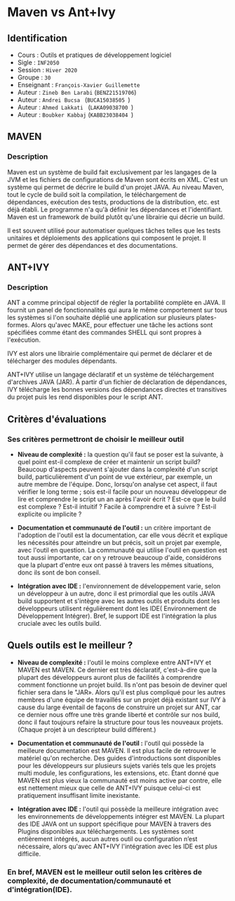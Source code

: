 # Maven vs Ant+Ivy

## Identification

- Cours      : Outils et pratiques de développement logiciel
- Sigle      : `INF2050`
- Session    : `Hiver 2020`
- Groupe     : `30`
- Enseignant : `François-Xavier Guillemette`
- Auteur     : `Zineb Ben Larabi` (`BENZ21519706`)
- Auteur     : `Andrei Bucsa ` (`BUCA15038505 `)
- Auteur     : `Ahmed Lakkati ` (`LAKA09038700 `)
- Auteur     : `Boubker Kabbaj` (`KABB23038404 `)





## MAVEN



### Description

Maven est un système de build fait exclusivement par les langages de la JVM et les fichiers de configurations de Maven sont écrits en XML. C'est un système qui permet de décrire le build d'un projet JAVA. Au niveau Maven, tout le cycle de build soit la compilation, le téléchargement de dépendances, exécution des tests, productions de la distribution, etc. est déjà établi. Le programme n'a qu'à définir les dépendances et l'identifiant. Maven est un framework de build plutôt qu'une librairie qui décrie un build.

Il est souvent utilisé pour automatiser quelques tâches telles que les tests unitaires et déploiements des applications qui composent le projet. Il permet de gérer des dépendances et des documentations.








## ANT+IVY



### Description


ANT a comme principal objectif de régler la portabilité complète en JAVA. Il fournit un panel de fonctionnalités qui aura le même comportement sur tous les systèmes si l'on souhaite déplié une application sur plusieurs plates-formes. Alors qu'avec MAKE, pour effectuer une tâche les actions sont spécifiées comme étant des commandes SHELL qui sont propres à l'exécution.

IVY est alors une librairie complémentaire qui permet de déclarer et de télécharger des modules dépendants.

ANT+IVY utilise un langage déclaratif et un système de téléchargement d'archives JAVA (JAR). À partir d'un fichier de déclaration de dépendances, IVY télécharge les bonnes versions des dépendances directes et transitives du projet puis les rend disponibles pour le script ANT.






## Critères d'évaluations



### Ses critères permettront de choisir le meilleur outil


- **Niveau de complexité :**  la question qu'il faut se poser est la suivante, à quel point est-il complexe de créer et maintenir un script build? Beaucoup d'aspects peuvent s'ajouter dans la complexité d'un script build, particulièrement d'un point de vue extérieur, par exemple, un autre membre de l'équipe. Donc, lorsqu'on analyse cet aspect, il faut vérifier le long terme ; sois est-il facile pour un nouveau développeur de lire et comprendre le script un an après l'avoir écrit ? Est-ce que le build est complexe ? Est-il intuitif ? Facile à comprendre et à suivre ? Est-il explicite ou implicite ?


- **Documentation et communauté de l'outil :** un critère important de l'adoption de l'outil est la documentation, car elle vous décrit et explique les nécessités pour atteindre un but précis, soit un projet par exemple, avec l'outil en question. La communauté qui utilise l'outil en question est tout aussi importante, car on y retrouve beaucoup d'aide, considérons que la plupart d'entre eux ont passé à travers les mêmes situations, donc ils sont de bon conseil.


- **Intégration avec IDE :** l'environnement de développement varie, selon un développeur à un autre, donc il est primordial que les outils JAVA build supportent et s'intègre avec les autres outils et produits dont les développeurs utilisent régulièrement dont les IDE( Environnement de Développement Intégrer). Bref, le support IDE est l'intégration la plus cruciale avec les outils build.



## Quels outils est le meilleur ?

- **Niveau de complexité :** l'outil le moins complexe entre ANT+IVY et MAVEN est MAVEN. Ce dernier est très déclaratif, c'est-à-dire que la plupart des développeurs auront plus de facilités à comprendre comment fonctionne un projet build. Ils n'ont pas besoin de deviner quel fichier sera dans le "JAR». Alors qu'il est plus compliqué pour les autres membres d'une équipe de travaillés sur un projet déjà existant sur IVY à cause du large éventail de façons de construire un projet sur ANT, car ce dernier nous offre une très grande liberté et contrôle sur nos build, donc il faut toujours refaire la structure pour tous les nouveaux projets. (Chaque projet à un descripteur build différent.)


- **Documentation et communauté de l'outil :** l'outil qui possède la meilleure documentation est MAVEN. Il est plus facile de retrouver le matériel qu'on recherche. Des guides d'introductions sont disponibles pour les développeurs sur plusieurs sujets variés tels que les projets multi module, les configurations, les extensions, etc. Étant donné que MAVEN est plus vieux la communauté est moins active par contre, elle est nettement mieux que celle de ANT+IVY puisque celui-ci est pratiquement insuffisant limite inexistante.


- **Intégration avec IDE :** l'outil qui possède la meilleure intégration avec les environnements de développements intégrer est MAVEN. La plupart des IDE JAVA ont un support spécifique pour MAVEN à travers des Plugins disponibles aux téléchargements. Les systèmes sont entièrement intégrés, aucun autres outil ou configuration n’est nécessaire, alors qu'avec ANT+IVY l'intégration avec les IDE est plus difficile.


### En bref, MAVEN est le meilleur outil selon les critères de complexité, de documentation/communauté et d'intégration(IDE).



